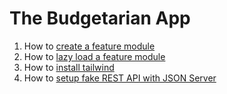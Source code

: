 # The Budgetarian App

1. How to [create a feature module](https://dev.to/queencykoh/creating-a-feature-module-458)
2. How to [lazy load a feature module](https://dev.to/queencykoh/lazy-load-a-feature-module-41h6)
3. How to [install tailwind](https://dev.to/queencykoh/setting-up-tailwind-css-in-angular-11b4)
4. How to [setup fake REST API with JSON Server](https://dev.to/queencykoh/setting-up-fake-rest-api-with-json-server-in-angular-2na2)
